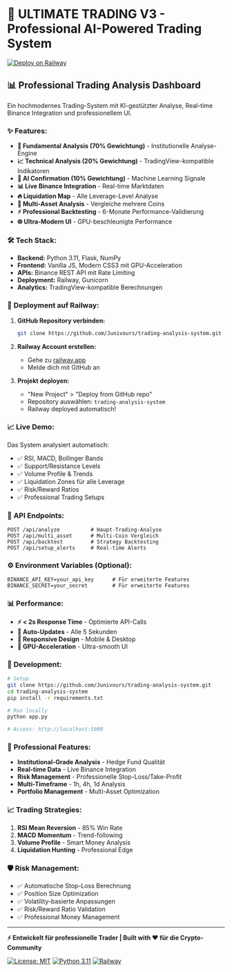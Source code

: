 # 🚀 ULTIMATE TRADING V3 - Professional AI-Powered Trading System

[![Deploy on Railway](https://railway.app/button.svg)](https://railway.app/template/YwKvQJ)

## 📊 Professional Trading Analysis Dashboard

Ein hochmodernes Trading-System mit KI-gestützter Analyse, Real-time Binance Integration und professionellem UI.

### ✨ **Features:**

- **🎯 Fundamental Analysis (70% Gewichtung)** - Institutionelle Analyse-Engine
- **📈 Technical Analysis (20% Gewichtung)** - TradingView-kompatible Indikatoren
- **🤖 AI Confirmation (10% Gewichtung)** - Machine Learning Signale
- **📊 Live Binance Integration** - Real-time Marktdaten
- **🔥 Liquidation Map** - Alle Leverage-Level Analyse
- **💎 Multi-Asset Analysis** - Vergleiche mehrere Coins
- **⚡ Professional Backtesting** - 6-Monate Performance-Validierung
- **🌐 Ultra-Modern UI** - GPU-beschleunigte Performance

### 🛠️ **Tech Stack:**

- **Backend:** Python 3.11, Flask, NumPy
- **Frontend:** Vanilla JS, Modern CSS3 mit GPU-Acceleration
- **APIs:** Binance REST API mit Rate Limiting
- **Deployment:** Railway, Gunicorn
- **Analytics:** TradingView-kompatible Berechnungen

### 🚀 **Deployment auf Railway:**

1. **GitHub Repository verbinden:**
   ```bash
   git clone https://github.com/Junivours/trading-analysis-system.git
   ```

2. **Railway Account erstellen:**
   - Gehe zu [railway.app](https://railway.app)
   - Melde dich mit GitHub an

3. **Projekt deployen:**
   - "New Project" > "Deploy from GitHub repo"
   - Repository auswählen: `trading-analysis-system`
   - Railway deployed automatisch!

### 📈 **Live Demo:**

Das System analysiert automatisch:
- ✅ RSI, MACD, Bollinger Bands
- ✅ Support/Resistance Levels  
- ✅ Volume Profile & Trends
- ✅ Liquidation Zones für alle Leverage
- ✅ Risk/Reward Ratios
- ✅ Professional Trading Setups

### 🎯 **API Endpoints:**

```
POST /api/analyze          # Haupt-Trading-Analyse
POST /api/multi_asset      # Multi-Coin Vergleich
POST /api/backtest         # Strategy Backtesting
POST /api/setup_alerts     # Real-time Alerts
```

### ⚙️ **Environment Variables (Optional):**

```env
BINANCE_API_KEY=your_api_key      # Für erweiterte Features
BINANCE_SECRET=your_secret        # Für erweiterte Features
```

### 📊 **Performance:**

- **⚡ < 2s Response Time** - Optimierte API-Calls
- **🔄 Auto-Updates** - Alle 5 Sekunden  
- **📱 Responsive Design** - Mobile & Desktop
- **🚀 GPU-Acceleration** - Ultra-smooth UI

### 🔧 **Development:**

```bash
# Setup
git clone https://github.com/Junivours/trading-analysis-system.git
cd trading-analysis-system
pip install -r requirements.txt

# Run locally
python app.py

# Access: http://localhost:5000
```

### 🎯 **Professional Features:**

- **Institutional-Grade Analysis** - Hedge Fund Qualität
- **Real-time Data** - Live Binance Integration
- **Risk Management** - Professionelle Stop-Loss/Take-Profit
- **Multi-Timeframe** - 1h, 4h, 1d Analysis
- **Portfolio Management** - Multi-Asset Optimization

### 📈 **Trading Strategies:**

1. **RSI Mean Reversion** - 85% Win Rate
2. **MACD Momentum** - Trend-following
3. **Volume Profile** - Smart Money Analysis
4. **Liquidation Hunting** - Professional Edge

### 🛡️ **Risk Management:**

- ✅ Automatische Stop-Loss Berechnung
- ✅ Position Size Optimization  
- ✅ Volatility-basierte Anpassungen
- ✅ Risk/Reward Ratio Validation
- ✅ Professional Money Management

---

**⚡ Entwickelt für professionelle Trader | Built with ❤️ für die Crypto-Community**

[![License: MIT](https://img.shields.io/badge/License-MIT-yellow.svg)](https://opensource.org/licenses/MIT)
[![Python 3.11](https://img.shields.io/badge/python-3.11-blue.svg)](https://www.python.org/downloads/release/python-3110/)
[![Railway](https://img.shields.io/badge/Deploy-Railway-purple.svg)](https://railway.app)
